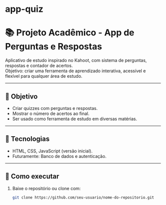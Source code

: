# app-quiz

# 📚 Projeto Acadêmico - App de Perguntas e Respostas

Aplicativo de estudo inspirado no Kahoot, com sistema de perguntas, respostas e contador de acertos.  
Objetivo: criar uma ferramenta de aprendizado interativa, acessível e flexível para qualquer área de estudo.  

---

## 🎯 Objetivo
- Criar quizzes com perguntas e respostas.  
- Mostrar o número de acertos ao final.  
- Ser usado como ferramenta de estudo em diversas matérias.  

---

## 👾 Tecnologias
- HTML, CSS, JavaScript (versão inicial).  
- Futuramente: Banco de dados e autenticação.  

---

## 🤖 Como executar
1. Baixe o repositório ou clone com:
   ```bash
   git clone https://github.com/seu-usuario/nome-do-repositorio.git
